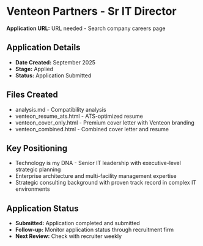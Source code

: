 # Venteon Partners - Sr IT Director

**Application URL:** URL needed - Search company careers page

## Application Details
- **Date Created:** September 2025
- **Stage:** Applied
- **Status:** Application Submitted

## Files Created
- analysis.md - Compatibility analysis
- venteon_resume_ats.html - ATS-optimized resume
- venteon_cover_only.html - Premium cover letter with Venteon branding
- venteon_combined.html - Combined cover letter and resume

## Key Positioning
- Technology is my DNA - Senior IT leadership with executive-level strategic planning
- Enterprise architecture and multi-facility management expertise
- Strategic consulting background with proven track record in complex IT environments

## Application Status
- **Submitted:** Application completed and submitted
- **Follow-up:** Monitor application status through recruitment firm
- **Next Review:** Check with recruiter weekly